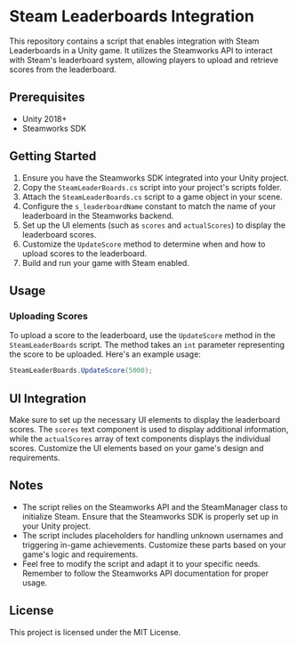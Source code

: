 # Steam Leaderboards Integration

This repository contains a script that enables integration with Steam Leaderboards in a Unity game. It utilizes the Steamworks API to interact with Steam's leaderboard system, allowing players to upload and retrieve scores from the leaderboard.

## Prerequisites

- Unity 2018+
- Steamworks SDK

## Getting Started

1. Ensure you have the Steamworks SDK integrated into your Unity project.
2. Copy the `SteamLeaderBoards.cs` script into your project's scripts folder.
3. Attach the `SteamLeaderBoards.cs` script to a game object in your scene.
4. Configure the `s_leaderboardName` constant to match the name of your leaderboard in the Steamworks backend.
5. Set up the UI elements (such as `scores` and `actualScores`) to display the leaderboard scores.
6. Customize the `UpdateScore` method to determine when and how to upload scores to the leaderboard.
7. Build and run your game with Steam enabled.

## Usage

### Uploading Scores

To upload a score to the leaderboard, use the `UpdateScore` method in the `SteamLeaderBoards` script. The method takes an `int` parameter representing the score to be uploaded. Here's an example usage:

```csharp
SteamLeaderBoards.UpdateScore(5000);
```

## UI Integration

Make sure to set up the necessary UI elements to display the leaderboard scores. The `scores` text component is used to display additional information, while the `actualScores` array of text components displays the individual scores. Customize the UI elements based on your game's design and requirements.

## Notes

- The script relies on the Steamworks API and the SteamManager class to initialize Steam. Ensure that the Steamworks SDK is properly set up in your Unity project.
- The script includes placeholders for handling unknown usernames and triggering in-game achievements. Customize these parts based on your game's logic and requirements.
- Feel free to modify the script and adapt it to your specific needs. Remember to follow the Steamworks API documentation for proper usage.

## License

This project is licensed under the MIT License.
